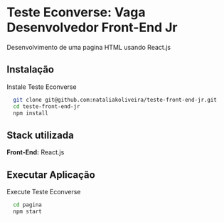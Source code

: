 # Teste Econverse: Vaga Desenvolvedor Front-End Jr

Desenvolvimento de uma pagina HTML usando React.js

## Instalação

Instale Teste Econverse

```bash
  git clone git@github.com:nataliakoliveira/teste-front-end-jr.git
  cd teste-front-end-jr
  npm install
```
    
## Stack utilizada

**Front-End:** React.js



## Executar Aplicação

Execute Teste Econverse

```bash
  cd pagina
  npm start
```